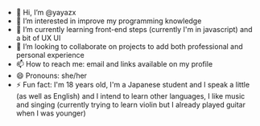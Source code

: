 - 👋 Hi, I’m @yayazx
- 👀 I’m interested in improve my programming knowledge 
- 🌱 I’m currently learning front-end steps (currently I'm in javascript) and a bit of UX UI 
- 💞️ I’m looking to collaborate on projects to add both professional and personal experience
- 📫 How to reach me: email and links available on my profile 
- 😄 Pronouns: she/her
- ⚡ Fun fact: I'm 18 years old, I'm a Japanese student and I speak a little (as well as English) and I intend to learn other languages, I like music and singing (currently trying to learn violin but I already played guitar when I was younger) 

<!---
yayazx/yayazx is a ✨ special ✨ repository because its `README.md` (this file) appears on your GitHub profile.
You can click the Preview link to take a look at your changes.
--->
